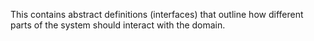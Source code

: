 This contains abstract definitions (interfaces) that outline how different parts of the system should interact with the domain.